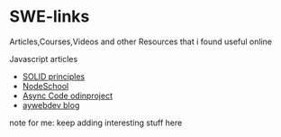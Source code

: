 # SWE-links
Articles,Courses,Videos and other Resources that i found useful online

Javascript
articles
- [SOLID principles]('https://duncan-mcardle.medium.com/solid-principle-5-dependency-inversion-javascript-7b054685f7cb')
- [NodeSchool]('https://nodeschool.io/')
- [Async Code odinproject]('https://www.theodinproject.com/lessons/node-path-javascript-asynchronous-code')
- [aywebdev blog]('https://www.ayweb.dev/blog/building-a-house-from-the-inside-out')




note for me: keep adding interesting stuff here
